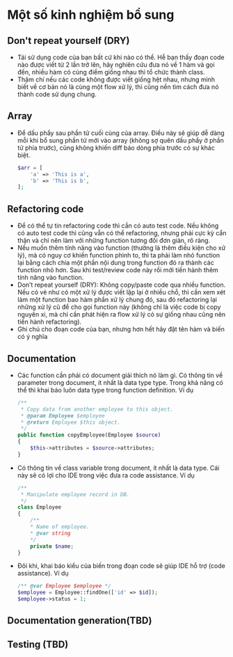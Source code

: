 # Một số kinh nghiệm bổ sung

## Don't repeat yourself (DRY)

* Tái sử dụng code của bạn bất cứ khi nào có thể. Hễ bạn thấy đoạn code nào được viết từ 2 lần trở lên, hãy nghiên cứu đưa nó về 1 hàm và gọi đến, nhiều hàm có cùng điểm giống nhau thì tổ chức thành class.
* Thậm chí nếu các code không được viết giống hệt nhau, nhưng mình biết về cơ bản nó là cùng một flow xử lý, thì cũng nền tìm cách đưa nó thành code sử dụng chung.

## Array
* Để dấu phẩy sau phần tử cuối cùng của array.
  Điều này sẽ giúp dễ dàng mỗi khi bổ sung phần tử mới vào array (không sợ quên dấu phẩy ở phần tử phía trước), cũng không khiến diff báo dòng phía trước có sự khác biệt.
    ```php
    $arr = [
        'a' => 'This is a',
        'b' => 'This is b',
    ];
    ```

## Refactoring code

* Để có thể tự tin refactoring code thì cần có auto test code. Nếu không có auto test code thì cũng vẫn có thể refactoring, nhưng phải cực kỳ cẩn thận và chỉ nên làm với những function tương đối đơn giản, rõ ràng.
* Nếu muốn thêm tính năng vào function (thường là thêm điều kiện cho xử lý), mà có nguy cơ khiến function phình to, thì ta phải làm nhỏ function lại bằng cách chia một phần nội dung trong function đó ra thành các function nhỏ hơn. Sau khi test/review code này rồi mới tiến hành thêm tính năng vào function.
* Don’t repeat yourself (DRY): Không copy/paste code qua nhiều function. Nếu có vẻ như có một xử lý được viết lặp lại ở nhiều chỗ, thì cần xem xét làm một function bao hàm phần xử lý chung đó, sau đó refactoring lại những xử lý cũ để cho gọi function này (không chỉ là việc code bị copy nguyên xi, mà chỉ cần phát hiện ra flow xử lý có sự giống nhau cũng nên tiến hành refactoring).
* Ghi chú cho đoạn code của bạn, nhưng hơn hết hãy đặt tên hàm và biến có ý nghĩa

## Documentation

* Các function cần phải có document giải thích nó làm gì. Có thông tin về parameter trong document, ít nhất là data type type. Trong khả năng có thể thì khai báo luôn data type trong function definition.
  Ví dụ
    ```php
    /**
     * Copy data from another employee to this object.
     * @param Employee $employee
     * @return Employee $this object.
     */
    public function copyEmployee(Employee $source)
    {
        $this->attributes = $source->attributes;
    }
    ```
* Có thông tin về class variable trong document, ít nhất là data type. Cái này sẽ có lợi cho IDE trong việc đưa ra code assistance.
  Ví dụ
    ```php
    /**
     * Manipulate employee record in DB.
     */
    class Employee
    {
        /**
        * Name of employee.
        * @var string
        */
        private $name;
    }
    ```
* Đôi khi, khai báo kiểu của biến trong đoạn code sẽ giúp IDE hỗ trợ (code assistance).
  Ví dụ
    ```php
    /** @var Employee $employee */
    $employee = Employee::findOne(['id' => $id]);
    $employee->status = 1;
    ```

## Documentation generation(TBD)
## Testing (TBD)
